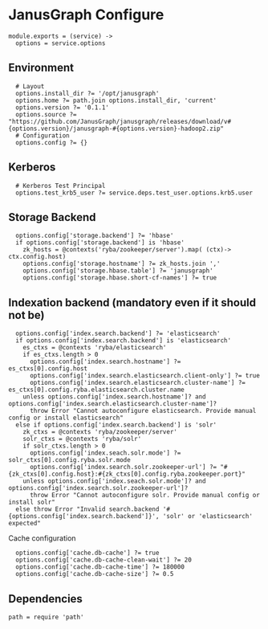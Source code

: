 
# JanusGraph Configure

    module.exports = (service) ->
      options = service.options

## Environment

      # Layout
      options.install_dir ?= '/opt/janusgraph'
      options.home ?= path.join options.install_dir, 'current'
      options.version ?= '0.1.1'
      options.source ?= "https://github.com/JanusGraph/janusgraph/releases/download/v#{options.version}/janusgraph-#{options.version}-hadoop2.zip"
      # Configuration
      options.config ?= {}

## Kerberos

      # Kerberos Test Principal
      options.test_krb5_user ?= service.deps.test_user.options.krb5.user

## Storage Backend

      options.config['storage.backend'] ?= 'hbase'
      if options.config['storage.backend'] is 'hbase'
        zk_hosts = @contexts('ryba/zookeeper/server').map( (ctx)-> ctx.config.host)
        options.config['storage.hostname'] ?= zk_hosts.join ','
        options.config['storage.hbase.table'] ?= 'janusgraph'
        options.config['storage.hbase.short-cf-names'] ?= true

## Indexation backend (mandatory even if it should not be)

      options.config['index.search.backend'] ?= 'elasticsearch'
      if options.config['index.search.backend'] is 'elasticsearch'
        es_ctxs = @contexts 'ryba/elasticsearch'
        if es_ctxs.length > 0
          options.config['index.search.hostname'] ?= es_ctxs[0].config.host
          options.config['index.search.elasticsearch.client-only'] ?= true
          options.config['index.search.elasticsearch.cluster-name'] ?= es_ctxs[0].config.ryba.elasticsearch.cluster.name
        unless options.config['index.search.hostname']? and options.config['index.search.elasticsearch.cluster-name']?
          throw Error "Cannot autoconfigure elasticsearch. Provide manual config or install elasticsearch"
      else if options.config['index.search.backend'] is 'solr'
        zk_ctxs = @contexts 'ryba/zookeeper/server'
        solr_ctxs = @contexts 'ryba/solr'
        if solr_ctxs.length > 0
          options.config['index.seach.solr.mode'] ?= solr_ctxs[0].config.ryba.solr.mode
          options.config['index.search.solr.zookeeper-url'] ?= "#{zk_ctxs[0].config.host}:#{zk_ctxs[0].config.ryba.zookeeper.port}"
        unless options.config['index.seach.solr.mode']? and options.config['index.search.solr.zookeeper-url']?
          throw Error "Cannot autoconfigure solr. Provide manual config or install solr"
      else throw Error "Invalid search.backend '#{options.config['index.search.backend']}', 'solr' or 'elasticsearch' expected"

Cache configuration

      options.config['cache.db-cache'] ?= true
      options.config['cache.db-cache-clean-wait'] ?= 20
      options.config['cache.db-cache-time'] ?= 180000
      options.config['cache.db-cache-size'] ?= 0.5

## Dependencies

    path = require 'path'

